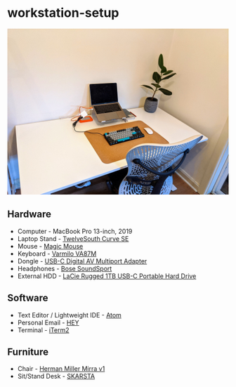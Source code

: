 # workstation-setup

![workstation](workstation.jpg)

## Hardware

* Computer - MacBook Pro 13-inch, 2019
* Laptop Stand - [TwelveSouth Curve SE](https://www.twelvesouth.com/products/curve-for-macbook)
* Mouse - [Magic Mouse](https://en.wikipedia.org/wiki/Magic_Mouse)
* Keyboard - [Varmilo VA87M](https://mechanicalkeyboards.com/shop/index.php?l=product_detail&p=4911)
* Dongle - [USB-C Digital AV Multiport Adapter](https://www.apple.com/shop/product/MUF82/usb-c-digital-av-multiport-adapter)
* Headphones - [Bose SoundSport](https://www.bose.com.au/en_au/products/headphones/earbuds/soundsport-wireless.html)
* External HDD - [LaCie Rugged 1TB USB-C Portable Hard Drive](https://www.lacie.com/as/en/products/rugged/)

## Software

* Text Editor / Lightweight IDE - [Atom](https://atom.io/)
* Personal Email - [HEY](https://hey.com/)
* Terminal - [iTerm2](https://www.iterm2.com/)

## Furniture

* Chair - [Herman Miller Mirra v1](https://en.wikipedia.org/wiki/Mirra_chair)
* Sit/Stand Desk - [SKARSTA](https://www.ikea.com/au/en/p/skarsta-desk-sit-stand-white-s69324813/)
